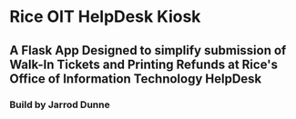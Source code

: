 # Rice OIT HelpDesk Kiosk
## A Flask App Designed to simplify submission of Walk-In Tickets and Printing Refunds at Rice's Office of Information Technology HelpDesk
### Build by Jarrod Dunne
